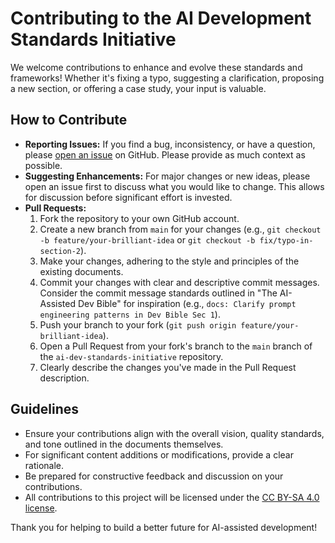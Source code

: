 # Contributing to the AI Development Standards Initiative

We welcome contributions to enhance and evolve these standards and frameworks! Whether it's fixing a typo, suggesting a clarification, proposing a new section, or offering a case study, your input is valuable.

## How to Contribute

*   **Reporting Issues:** If you find a bug, inconsistency, or have a question, please [open an issue](https://github.com/PSthelyBlog/ai-dev-standards-initiative/issues) on GitHub. Please provide as much context as possible.
*   **Suggesting Enhancements:** For major changes or new ideas, please open an issue first to discuss what you would like to change. This allows for discussion before significant effort is invested.
*   **Pull Requests:**
    1. Fork the repository to your own GitHub account.
    2. Create a new branch from `main` for your changes (e.g., `git checkout -b feature/your-brilliant-idea` or `git checkout -b fix/typo-in-section-2`).
    3. Make your changes, adhering to the style and principles of the existing documents.
    4. Commit your changes with clear and descriptive commit messages. Consider the commit message standards outlined in "The AI-Assisted Dev Bible" for inspiration (e.g., `docs: Clarify prompt engineering patterns in Dev Bible Sec 1`).
    5. Push your branch to your fork (`git push origin feature/your-brilliant-idea`).
    6. Open a Pull Request from your fork's branch to the `main` branch of the `ai-dev-standards-initiative` repository.
    7. Clearly describe the changes you've made in the Pull Request description.

## Guidelines

*   Ensure your contributions align with the overall vision, quality standards, and tone outlined in the documents themselves.
*   For significant content additions or modifications, provide a clear rationale.
*   Be prepared for constructive feedback and discussion on your contributions.
*   All contributions to this project will be licensed under the [CC BY-SA 4.0 license](LICENSE).

Thank you for helping to build a better future for AI-assisted development!
